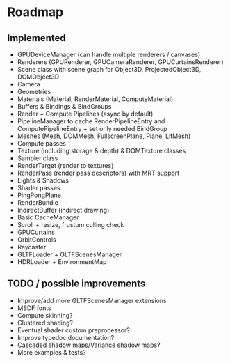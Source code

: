 # Roadmap

## Implemented

- GPUDeviceManager (can handle multiple renderers / canvases)
- Renderers (GPURenderer, GPUCameraRenderer, GPUCurtainsRenderer)
- Scene class with scene graph for Object3D, ProjectedObject3D, DOMObject3D
- Camera
- Geometries
- Materials (Material, RenderMaterial, ComputeMaterial)
- Buffers & Bindings & BindGroups
- Render + Compute Pipelines (async by default)
- PipelineManager to cache RenderPipelineEntry and ComputePipelineEntry + set only needed BindGroup
- Meshes (Mesh, DOMMesh, FullscreenPlane, Plane, LitMesh)
- Compute passes
- Texture (including storage & depth) & DOMTexture classes
- Sampler class
- RenderTarget (render to textures)
- RenderPass (render pass descriptors) with MRT support
- Lights & Shadows
- Shader passes
- PingPongPlane
- RenderBundle
- IndirectBuffer (indirect drawing)
- Basic CacheManager
- Scroll + resize, frustum culling check
- GPUCurtains
- OrbitControls
- Raycaster
- GLTFLoader + GLTFScenesManager
- HDRLoader + EnvironmentMap

## TODO / possible improvements

- Improve/add more GLTFScenesManager extensions
- MSDF fonts
- Compute skinning?
- Clustered shading?
- Eventual shader custom preprocessor?
- Improve typedoc documentation?
- Cascaded shadow maps/Variance shadow maps?
- More examples & tests?

